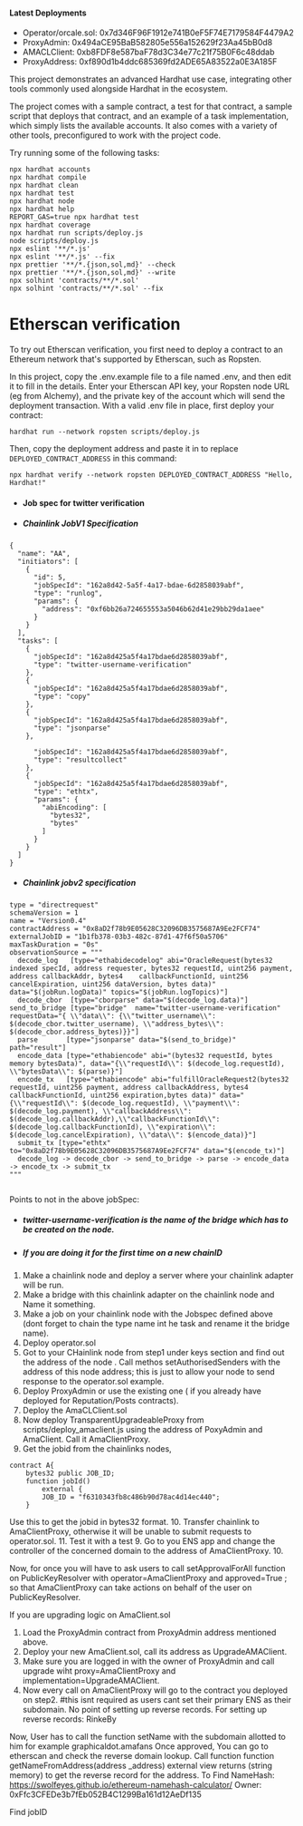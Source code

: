 

#### Latest Deployments


- Operator/orcale.sol: 0x7d346F96F1912e741B0eF5F74E7179584F4479A2
- ProxyAdmin: 0x494aCE95BaB582805e556a152629f23Aa45bB0d8
- AMACLClient: 0xb8FDF8e587baF78d3C34e77c21f75B0F6c48ddab
- ProxyAddress: 0xf890d1b4ddc685369fd2ADE65A83522a0E3A185F




This project demonstrates an advanced Hardhat use case, integrating other tools commonly used alongside Hardhat in the ecosystem.

The project comes with a sample contract, a test for that contract, a sample script that deploys that contract, and an example of a task implementation, which simply lists the available accounts. It also comes with a variety of other tools, preconfigured to work with the project code.

Try running some of the following tasks:

```shell
npx hardhat accounts
npx hardhat compile
npx hardhat clean
npx hardhat test
npx hardhat node
npx hardhat help
REPORT_GAS=true npx hardhat test
npx hardhat coverage
npx hardhat run scripts/deploy.js
node scripts/deploy.js
npx eslint '**/*.js'
npx eslint '**/*.js' --fix
npx prettier '**/*.{json,sol,md}' --check
npx prettier '**/*.{json,sol,md}' --write
npx solhint 'contracts/**/*.sol'
npx solhint 'contracts/**/*.sol' --fix
```

# Etherscan verification

To try out Etherscan verification, you first need to deploy a contract to an Ethereum network that's supported by Etherscan, such as Ropsten.

In this project, copy the .env.example file to a file named .env, and then edit it to fill in the details. Enter your Etherscan API key, your Ropsten node URL (eg from Alchemy), and the private key of the account which will send the deployment transaction. With a valid .env file in place, first deploy your contract:

```shell
hardhat run --network ropsten scripts/deploy.js
```

Then, copy the deployment address and paste it in to replace `DEPLOYED_CONTRACT_ADDRESS` in this command:

```shell
npx hardhat verify --network ropsten DEPLOYED_CONTRACT_ADDRESS "Hello, Hardhat!"
```

- #### Job spec for twitter verification
- ##### Chainlink JobV1 Specification

```
{
  "name": "AA",
  "initiators": [
    {
      "id": 5,
      "jobSpecId": "162a8d42-5a5f-4a17-bdae-6d2858039abf",
      "type": "runlog",
      "params": {
        "address": "0xf6bb26a724655553a5046b62d41e29bb29da1aee"
      }
    }
  ],
  "tasks": [
    {
      "jobSpecId": "162a8d425a5f4a17bdae6d2858039abf",
      "type": "twitter-username-verification"
    },
    {
      "jobSpecId": "162a8d425a5f4a17bdae6d2858039abf",
      "type": "copy"
    },
    {
      "jobSpecId": "162a8d425a5f4a17bdae6d2858039abf",
      "type": "jsonparse"
    },
    
      "jobSpecId": "162a8d425a5f4a17bdae6d2858039abf",
      "type": "resultcollect"
    },
    {
      "jobSpecId": "162a8d425a5f4a17bdae6d2858039abf",
      "type": "ethtx",
      "params": {
        "abiEncoding": [
          "bytes32",
          "bytes"
        ]
      }
    }
  ]
}
```

- ##### Chainlink jobv2 specification

```
type = "directrequest"
schemaVersion = 1
name = "Version0.4"
contractAddress = "0x8aD2f78b9E05628C32096DB3575687A9Ee2FCF74"
externalJobID = "1b1fb378-03b3-482c-87d1-47f6f50a5706"
maxTaskDuration = "0s"
observationSource = """
  decode_log   [type="ethabidecodelog" abi="OracleRequest(bytes32 indexed specId, address requester, bytes32 requestId, uint256 payment, address callbackAddr, bytes4    callbackFunctionId, uint256 cancelExpiration, uint256 dataVersion, bytes data)" data="$(jobRun.logData)" topics="$(jobRun.logTopics)"]
  decode_cbor  [type="cborparse" data="$(decode_log.data)"] send_to_bridge [type="bridge"  name="twitter-username-verification" requestData="{ \\"data\\": {\\"twitter_username\\": $(decode_cbor.twitter_username), \\"address_bytes\\":  $(decode_cbor.address_bytes)}}"]
  parse       [type="jsonparse" data="$(send_to_bridge)" path="result"] 
  encode_data [type="ethabiencode" abi="(bytes32 requestId, bytes memory bytesData)", data="{\\"requestId\\": $(decode_log.requestId),  \\"bytesData\\": $(parse)}"]
  encode_tx   [type="ethabiencode" abi="fulfillOracleRequest2(bytes32 requestId, uint256 payment, address callbackAddress, bytes4 callbackFunctionId, uint256 expiration,bytes data)" data="{\\"requestId\\": $(decode_log.requestId), \\"payment\\": $(decode_log.payment), \\"callbackAddress\\": $(decode_log.callbackAddr),\\"callbackFunctionId\\": $(decode_log.callbackFunctionId), \\"expiration\\": $(decode_log.cancelExpiration), \\"data\\": $(encode_data)}"]
  submit_tx [type="ethtx" to="0x8aD2f78b9E05628C32096DB3575687A9Ee2FCF74" data="$(encode_tx)"]
  decode_log -> decode_cbor -> send_to_bridge -> parse -> encode_data -> encode_tx -> submit_tx
"""


```
Points to not in the above jobSpec:

- ##### twitter-username-verification is the name of the bridge which has to be created on the node.
- ##### If you are doing it for the first time on a new chainID

1. Make a chainlink node and deploy a server where your chainlink adapter will be run.
2. Make a bridge with this chainlink adapter on the chainlink node and Name it something.
3. Make a job on your chainlink node with the Jobspec defined above (dont forget to chain the type name int he task and rename it the bridge name).
4. Deploy operator.sol
5. Got to your CHainlink node from step1 under keys section and find out the address of the node . Call methos setAuthorisedSenders with the address of this node address; this is just to allow your node to send response to the operator.sol example.
6. Deploy ProxyAdmin or use the existing one ( if you already have deployed for Reputation/Posts contracts).
7. Deploy the AmaCLClient.sol
8. Now deploy TransparentUpgradeableProxy from scripts/deploy_amaclient.js using the address of PoxyAdmin and AmaClient. Call it AmaClientProxy.
9. Get the jobid from the chainlinks nodes, 

```
contract A{
    bytes32 public JOB_ID;
    function jobId()
        external {
        JOB_ID = "f6310343fb8c486b90d78ac4d14ec440";
    }
```
Use this to get the jobid in bytes32 format.
10. Transfer chainlink to AmaClientProxy, otherwise it will be unable to submit requests to operator.sol.
11. Test it with a test 
9. Go to you ENS app and change the controller of the concerned domain to the address of AmaClientProxy.
10. 

Now, for once you will have to ask users to call setApprovalForAll function on PublicKeyResolver with operator=AmaClientProxy and approved=True ; so that AmaClientProxy can take actions on behalf of the user on PublicKeyResolver.

If you are upgrading logic on AmaClient.sol

1. Load the ProxyAdmin contract from ProxyAdmin address mentioned above.
2. Deploy your new AmaClient.sol, call its address as UpgradeAMAClient.
3. Make sure you are logged in with the owner of ProxyAdmin and call upgrade wiht proxy=AmaClientProxy and implementation=UpgradeAMAClient.
4. Now every call on AmaClientProxy will go to the contract you deployed on step2.
#this isnt required as users cant set their primary ENS as their subdomain. No point of setting up reverse records. For setting up reverse records: RinkeBy

Now, User has to call the function setName with the subdomain allotted to him for example graphicaldot.amafans
Once approved, You can go to etherscan and check the reverse domain lookup.
Call function function getNameFromAddress(address _address) external view returns (string memory) to get the reverse record for the address.
To Find NameHash: https://swolfeyes.github.io/ethereum-namehash-calculator/ Owner: 0xFfc3CFEDe3b7fEb052B4C1299Ba161d12AeDf135

Find jobID
